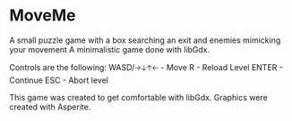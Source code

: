 # MoveMe
A small puzzle game with a box searching an exit and enemies mimicking your movement
A minimalistic game done with libGdx.

Controls are the following:
WASD/🡢🡣🡡🡠 - Move
R - Reload Level
ENTER - Continue
ESC - Abort level

This game was created to get comfortable with libGdx.
Graphics were created with Asperite.
